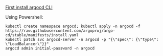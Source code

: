 [First install argocd CLI](https://argo-cd.readthedocs.io/en/stable/cli_installation/)

Using Powershell:
``` 
kubectl create namespace argocd; kubectl apply -n argocd -f https://raw.githubusercontent.com/argoproj/argo-cd/stable/manifests/install.yaml
kubectl patch svc argocd-server -n argocd -p "{\"spec\": {\"type\": \"LoadBalancer\"}}"                                                   
argocd admin initial-password -n argocd                                  
``` 
